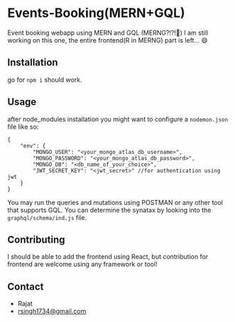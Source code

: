 # Events-Booking(MERN+GQL)

Event booking webapp using MERN and GQL (MERNG?!?!👀️)
I am still working on this one, the entire frontend(R in MERNG) part is left... 😄


## Installation

go for ```npm i``` should work.

## Usage

after node_modules installation you might want to configure a ```nodemon.json``` file like so:

```
{
    "env": {
        "MONGO_USER": "<your_mongo_atlas_db_username>",
        "MONGO_PASSWORD": "<your_mongo_atlas_db_password>",
        "MONGO_DB": "<db_name_of_your_choice>",
        "JWT_SECRET_KEY": "<jwt_secret>" //for authentication using jwt
    }
}
```

You may run the queries and mutations using POSTMAN or any other tool that supports GQL.
You can determine the synatax by looking into the ```graphql/schema/ind.js``` file.



## Contributing

I should be able to add the frontend using React, but contribution for frontend are welcome using any framework or tool!


## Contact

- Rajat
- rsingh1734@gmail.com
